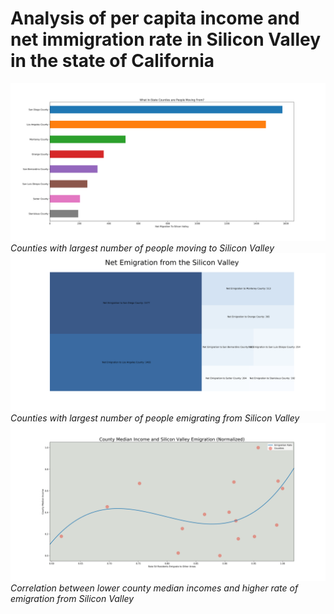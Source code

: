 # Analysis of per capita income and net immigration rate in Silicon Valley in the state of California 
![where are californians moving from](images/where-are-people-moving-from.png)
*Counties with largest number of people moving to Silicon Valley*
![whare are Californians moving to](images/where-are-people-moving-to.png)
*Counties with largest number of people emigrating from Silicon Valley*
![Median income and emigration rate polynomial regression](images/Median-Income-and-Emigration-Rate-Regression-normalized.png)
*Correlation between lower county median incomes and higher rate of emigration from Silicon Valley*
